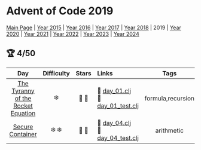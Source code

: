 # Advent of Code 2019

[Main Page](https://adventofcode.com/2019) | [Year 2015](/src/aoclj/year_2015/) | [Year 2016](/src/aoclj/year_2016/) | [Year 2017](/src/aoclj/year_2017/) | [Year 2018](/src/aoclj/year_2018/) | 2019 | [Year 2020](/src/aoclj/year_2020/) | [Year 2021](/src/aoclj/year_2021/) | [Year 2022](/src/aoclj/year_2022/) | [Year 2023](/src/aoclj/year_2023/) | [Year 2024](/src/aoclj/year_2024/)

## :trophy: 4/50

| Day | Difficulty | Stars | Links | Tags |
|:---: | :---: | :---: | :--- | :----: |
[The Tyranny of the Rocket Equation](http://www.adventofcode.com/2019/day/1)|:snowflake:|:star2: :star2:|:small_orange_diamond: [day_01.clj](/src/aoclj/year_2019/day_01.clj) <br /> :small_orange_diamond: [day_01_test.clj](/test/aoclj/year_2019/day_01_test.clj)|formula,recursion
[Secure Container](http://www.adventofcode.com/2019/day/4)|:snowflake: :snowflake:|:star2: :star2:|:small_orange_diamond: [day_04.clj](/src/aoclj/year_2019/day_04.clj) <br /> :small_orange_diamond: [day_04_test.clj](/test/aoclj/year_2019/day_04_test.clj)|arithmetic
